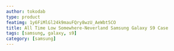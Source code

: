 ```yaml
---
author: tokodab
type: product
featimg: 1y6FiMlGl24k9mauFQry8wzU_AeWbt5CO
title: All Time Low Somewhere-Neverland Samsung Galaxy S9 Case
tags: [samsung, galaxy, s9]
category: [samsung]
---
```

